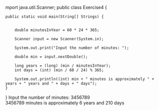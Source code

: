 mport java.util.Scanner;
public class Exercise4 {

    public static void main(String[] Strings) {


        double minutesInYear = 60 * 24 * 365;

        Scanner input = new Scanner(System.in);

        System.out.print("Input the number of minutes: ");

        double min = input.nextDouble();

        long years = (long) (min / minutesInYear);
        int days = (int) (min / 60 / 24) % 365;

        System.out.println((int) min + " minutes is approximately " + years + " years and " + days + " days");
    }
}                                                                                                                                                                                      Input the number of minutes: 3456789                                                                          
   3456789 minutes is approximately 6 years and 210 days
                                  
